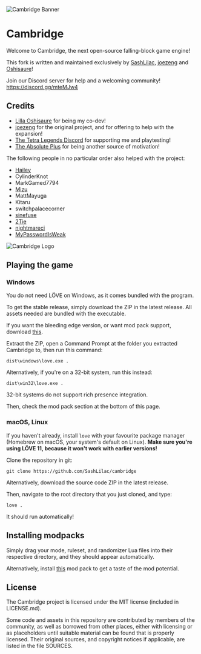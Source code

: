 ![Cambridge Banner](https://cdn.discordapp.com/attachments/764432435802013709/767724895076614154/cambridge_logo_lt.png)

Cambridge
=========

Welcome to Cambridge, the next open-source falling-block game engine!

This fork is written and maintained exclusively by [SashLilac](https://github.com/SashLilac), [joezeng](https://github.com/joezeng) and [Oshisaure](https://github.com/oshisaure)!

Join our Discord server for help and a welcoming community! https://discord.gg/mteMJw4

Credits
-------

- [Lilla Oshisaure](https://www.youtube.com/user/LeSpyroshisaure) for being my co-dev!
- [joezeng](https://github.com/joezeng) for the original project, and for offering to help with the expansion!
- [The Tetra Legends Discord](http://discord.com/invite/7hMx5r2) for supporting me and playtesting!
- [The Absolute Plus](https://discord.gg/6Gf2awJ) for being another source of motivation!

The following people in no particular order also helped with the project:
- [Hailey](https://github.com/haileylgbt)
- CylinderKnot
- MarkGamed7794
- [Mizu](https://github.com/rexxt)
- MattMayuga
- Kitaru
- switchpalacecorner
- [sinefuse](https://github.com/sinefuse)
- [2Tie](https://github.com/2Tie)
- [nightmareci](https://github.com/nightmareci)
- [MyPasswordIsWeak](https://github.com/MyPasswordIsWeak)

![Cambridge Logo](https://cdn.discordapp.com/attachments/625496179433668635/763363717730664458/Icon_2.png)

Playing the game
----------------

### Windows

You do not need LÖVE on Windows, as it comes bundled with the program.  

To get the stable release, simply download the ZIP in the latest release. All assets needed are bundled with the executable.

If you want the bleeding edge version, or want mod pack support, download [this](https://github.com/SashLilac/cambridge/archive/master.zip).

Extract the ZIP, open a Command Prompt at the folder you extracted Cambridge to, then run this command:

	dist\windows\love.exe .

Alternatively, if you're on a 32-bit system, run this instead:

	dist\win32\love.exe .

32-bit systems do not support rich presence integration.

Then, check the mod pack section at the bottom of this page.

### macOS, Linux

If you haven't already, install `love` with your favourite package manager (Homebrew on macOS, your system's default on Linux). **Make sure you're using LÖVE 11, because it won't work with earlier versions!**

Clone the repository in git:

	git clone https://github.com/SashLilac/cambridge

Alternatively, download the source code ZIP in the latest release.

Then, navigate to the root directory that you just cloned, and type:

	love .

It should run automatically!

## Installing modpacks

Simply drag your mode, ruleset, and randomizer Lua files into their respective directory, and they should appear automatically.  

Alternatively, install [this](https://github.com/SashLilac/cambridge/releases/download/v0.2.1/modpackv1.zip) mod pack to get a taste of the mod potential.

License
-------

The Cambridge project is licensed under the MIT license (included in LICENSE.md).

Some code and assets in this repository are contributed by members of the
community, as well as borrowed from other places, either with licensing
or as placeholders until suitable material can be found that is properly
licensed. Their original sources, and copyright notices if applicable, are
listed in the file SOURCES.
